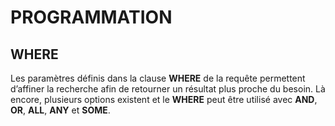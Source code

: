 # **PROGRAMMATION**

## **WHERE**

Les paramètres définis dans la clause **WHERE** de la requête permettent d’affiner la recherche afin de retourner un résultat plus proche du besoin. Là encore, plusieurs options existent et le **WHERE** peut être utilisé avec **AND**, **OR**, **ALL**, **ANY** et **SOME**.
